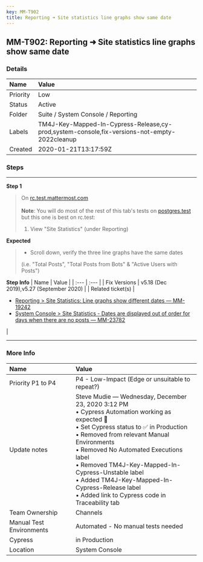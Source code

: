 ```yaml
---
key: MM-T902
title: Reporting ➜ Site statistics line graphs show same date
---
```


## MM-T902: Reporting ➜ Site statistics line graphs show same date

### Details

| Name     | Value                                                                                        |
| :------- | :------------------------------------------------------------------------------------------- |
| Priority | Low                                                                                          |
| Status   | Active                                                                                       |
| Folder   | Suite / System Console / Reporting                                                           |
| Labels   | TM4J-Key-Mapped-In-Cypress-Release,cy-prod,system-console,fix-versions-not-empty-2022cleanup |
| Created  | 2020-01-21T13:17:59Z                                                                         |

### Steps

<hr/>

**Step 1**

> <article>On <a href="https://rc.test.mattermost.com/">rc.test.mattermost.com</a><br><br><strong>Note</strong>: You will do most of the rest of this tab's tests on <a href="https://postgres.test.mattermost.com" rel="noopener noreferrer" target="_blank">postgres.test</a> but this one is best on rc.test:<br><ol><li>View "Site Statistics" (under Reporting)</li></ol></article>

**Expected**

> <article><ul><li>Scroll down, verify the three line graphs have the same dates</li></ul>(i.e. "Total Posts", "Total Posts from Bots" &amp; "Active Users with Posts")</article>

**Step Info**
| Name | Value |
| :--- | :--- |
| Fix Versions | v5.18 (Dec 2019),v5.27 (September 2020) |
| Related ticket(s) | <ul><li><a href="http://19https%3A//mattermost.atlassian.net/browse/MM-242" rel="noopener noreferrer" target="_blank">Reporting &gt; Site Statistics: Line graphs show different dates — MM-19242</a></li><li><a href="https://mattermost.atlassian.net/browse/MM-23782">System Console &gt; Site Statistics - Dates are displayed out of order for days when there are no posts — MM-23782</a></li></ul> |

<hr/>

### More Info

| Name                     | Value                                                                                                                                                                                                                                                                                                                                                                                                |
| :----------------------- | :--------------------------------------------------------------------------------------------------------------------------------------------------------------------------------------------------------------------------------------------------------------------------------------------------------------------------------------------------------------------------------------------------- |
| Priority P1 to P4        | P4 - Low-Impact (Edge or unsuitable to repeat?)                                                                                                                                                                                                                                                                                                                                                      |
| Update notes             | Steve Mudie — Wednesday, December 23, 2020 3:12 PM<br>• Cypress Automation working as expected 🎉<br>• Set Cypress status to ✅ in Production<br>• Removed from relevant Manual Environments<br>• Removed No Automated Executions label<br>• Removed TM4J-Key-Mapped-In-Cypress-Unstable label<br>• Added TM4J-Key-Mapped-In-Cypress-Release label<br>• Added link to Cypress code in Traceability tab |
| Team Ownership           | Channels                                                                                                                                                                                                                                                                                                                                                                                             |
| Manual Test Environments | Automated - No manual tests needed                                                                                                                                                                                                                                                                                                                                                                   |
| Cypress                  | in Production                                                                                                                                                                                                                                                                                                                                                                                        |
| Location                 | System Console                                                                                                                                                                                                                                                                                                                                                                                       |
